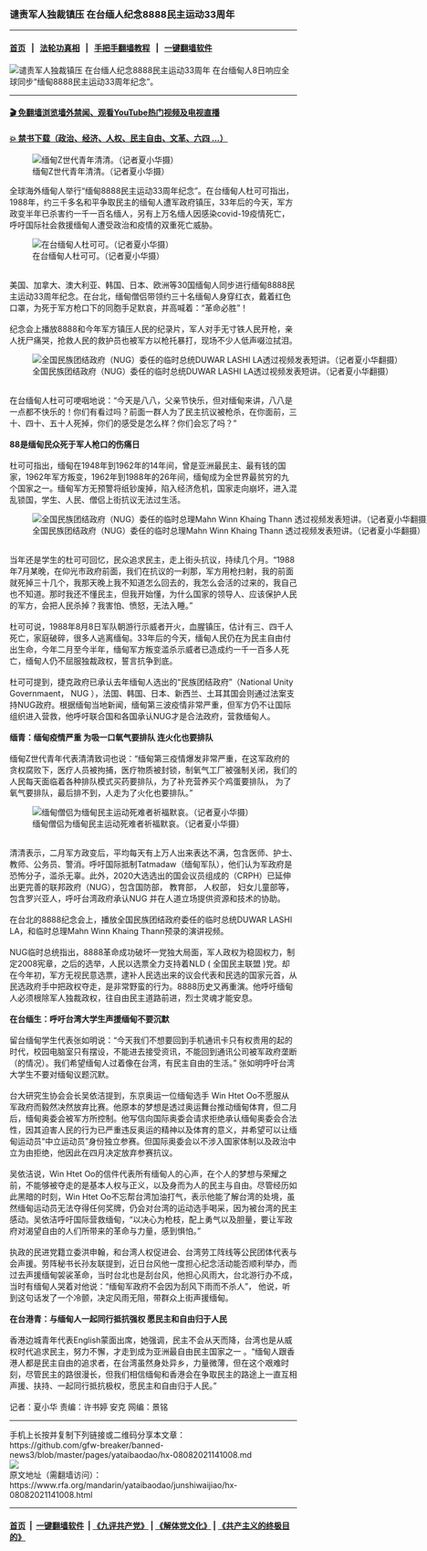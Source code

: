 ### 谴责军人独裁镇压  在台缅人纪念8888民主运动33周年
------------------------

#### [首页](https://github.com/gfw-breaker/banned-news3/blob/master/README.md) &nbsp;&nbsp;|&nbsp;&nbsp; [法轮功真相](https://github.com/begood0513/basic/blob/master/README.md)  &nbsp;&nbsp;|&nbsp;&nbsp; [手把手翻墙教程](https://github.com/gfw-breaker/guides/wiki)  &nbsp;&nbsp;|&nbsp;&nbsp; [一键翻墙软件](https://github.com/gfw-breaker/nogfw/blob/master/README.md)  



<div id="headerimg">
 <img alt="谴责军人独裁镇压  在台缅人纪念8888民主运动33周年" src="https://www.rfa.org/mandarin/yataibaodao/junshiwaijiao/hx-08082021141008.html/@@images/fa6e396e-a9e4-4ec7-a95d-87e115012145.jpeg" title="谴责军人独裁镇压  在台缅人纪念8888民主运动33周年"/>
 <span class="lead_image_caption">
  在台缅甸人8日响应全球同步“缅甸8888民主运动33周年纪念”。
 </span>
 <!-- zoomattribute -->
</div>

<hr/>


#### [ 🎬  免翻墙浏览墙外禁闻、观看YouTube热门视频及电视直播](https://github.com/gfw-breaker/HelloWorld)

#### [ 💥  禁书下载（政治、经济、人权、民主自由、文革、六四 ...）](https://github.com/gfw-breaker/books/blob/master/README.md)

<div id="storytext">
 <p>
  <figure class="image-richtext image-inline captioned" style="width:2191px;">
   <img alt="缅甸Z世代青年清清。（记者夏小华摄）" src="https://www.rfa.org/mandarin/yataibaodao/junshiwaijiao/hx-08082021141008.html/51121ba3-15d6-42f3-82da-04de8b8580c0.jpeg/@@images/f6909bcc-e575-4410-abe2-7048f7bbc6e0.jpeg" title="51121BA3-15D6-42F3-82DA-04DE8B8580C0.jpeg"/>
   <figcaption class="image-caption">
    缅甸Z世代青年清清。（记者夏小华摄）
   </figcaption>
   <small>
   </small>
  </figure>
 </p>
 <p>
  全球海外缅甸人举行“缅甸8888民主运动33周年纪念”。在台缅甸人杜可可指出，1988年，约三千多名和平争取民主的缅甸人遭军政府镇压，33年后的今天，军方政变半年已杀害约一千一百名缅人，另有上万名缅人因感染covid-19疫情死亡，呼吁国际社会救援缅甸人遭受政治和疫情的双重死亡威胁。
  <br/>
  <figure class="image-richtext image-inline captioned" style="width:2010px;">
   <img alt="在台缅甸人杜可可。（记者夏小华摄）" src="https://www.rfa.org/mandarin/yataibaodao/junshiwaijiao/hx-08082021141008.html/4a5dd15f-41a3-478a-a0d5-26910b3210c0.jpeg/@@images/97f2380c-921d-4531-8d03-a5e02480740e.jpeg" title="4A5DD15F-41A3-478A-A0D5-26910B3210C0.jpeg"/>
   <figcaption class="image-caption">
    在台缅甸人杜可可。（记者夏小华摄）
   </figcaption>
   <small>
   </small>
  </figure>
  <br/>
  美国、加拿大、澳大利亚、韩国、日本、欧洲等30国缅甸人同步进行缅甸8888民主运动33周年纪念。在台北，缅甸僧侣带领约三十名缅甸人身穿红衣，戴着红色口罩，为死于军方枪口下的同胞手足默哀，并高喊着：“革命必胜”！
  <br/>
  <br/>
  纪念会上播放8888和今年军方镇压人民的纪录片，军人对手无寸铁人民开枪，亲人抚尸痛哭，抢救人民的救护员也被军方以枪托暴打，现场不少人低声啜泣拭泪。
  <br/>
  <figure class="image-richtext image-inline captioned" style="width:2170px;">
   <img alt="全国民族团结政府（NUG）委任的临时总统DUWAR LASHI LA透过视频发表短讲。（记者夏小华翻摄）" src="https://www.rfa.org/mandarin/yataibaodao/junshiwaijiao/hx-08082021141008.html/e031238d-0649-4d15-8846-e93a6747d44e.jpeg/@@images/1457a9d5-a83a-4233-bba4-d21c95d9faa5.jpeg" title="E031238D-0649-4D15-8846-E93A6747D44E.jpeg"/>
   <figcaption class="image-caption">
    全国民族团结政府（NUG）委任的临时总统DUWAR LASHI LA透过视频发表短讲。（记者夏小华翻摄）
   </figcaption>
   <small>
   </small>
  </figure>
  <br/>
  在台缅甸人杜可可哽咽地说：“今天是八八，父亲节快乐，但对缅甸来讲，八八是一点都不快乐的！你们有看过吗？前面一群人为了民主抗议被枪杀，在你面前，三十、四十、五十人死掉，你们的感受是怎么样？你们会忘了吗？”
  <br/>
  <br/>
  <strong>
   88是缅甸民众死于军人枪口的伤痛日
  </strong>
  <br/>
  <br/>
  杜可可指出，缅甸在1948年到1962年的14年间，曾是亚洲最民主、最有钱的国家，1962年军方叛变，1962年到1988年的26年间，缅甸成为全世界最贫穷的九个国家之一。缅甸军方无预警将纸钞废掉，陷入经济危机，国家走向崩坏，进入混乱锁国，学生、人民、僧侣上街抗议无法过生活。
  <br/>
  <figure class="image-richtext image-inline captioned" style="width:2048px;">
   <img alt="全国民族团结政府（NUG）委任的临时总理Mahn Winn Khaing Thann 透过视频发表短讲。（记者夏小华翻摄）" src="https://www.rfa.org/mandarin/yataibaodao/junshiwaijiao/hx-08082021141008.html/6a92c7e5-1026-4710-85ca-1932bfc12e69.jpeg/@@images/72019b24-1cc3-48a7-a7c4-5b54b64a4681.jpeg" title="6A92C7E5-1026-4710-85CA-1932BFC12E69.jpeg"/>
   <figcaption class="image-caption">
    全国民族团结政府（NUG）委任的临时总理Mahn Winn Khaing Thann 透过视频发表短讲。（记者夏小华翻摄）
   </figcaption>
   <small>
   </small>
  </figure>
  <br/>
  当年还是学生的杜可可回忆，民众追求民主，走上街头抗议，持续几个月。“1988年7月某晚，在仰光市政府前面，我们在抗议的一刹那，军方用枪扫射，我的前面就死掉三十几个，我那天晚上我不知道怎么回去的，我怎么会活的过来的，我自己也不知道。那时我还不懂民主，但我开始懂，为什么国家的领导人、应该保护人民的军方，会把人民杀掉？我害怕、愤怒，无法入睡。”
  <br/>
  <br/>
  杜可可说，1988年8月8日军队朝游行示威者开火，血腥镇压，估计有三、四千人死亡，家庭破碎，很多人逃离缅甸。33年后的今天，缅甸人民仍在为民主自由付出生命，今年二月至今半年，缅甸军方叛变滥杀示威者已造成约一千一百多人死亡，缅甸人仍不屈服独裁政权，誓言抗争到底。
  <br/>
  <br/>
  杜可可提到，捷克政府已承认去年缅甸人选出的“民族团结政府”（National Unity Governmaent， NUG ），法国、韩国、日本、新西兰、土耳其国会则通过法案支持NUG政府。根据缅甸当地新闻，缅甸第三波疫情非常严重，但军方仍不让国际组织进入营救，他呼吁联合国和各国承认NUG才是合法政府，营救缅甸人。
  <br/>
  <br/>
  <strong>
   缅青：缅甸疫情严重 为吸一口氧气要排队 连火化也要排队
  </strong>
  <br/>
  <br/>
  缅甸Z世代青年代表清清致词也说：“缅甸第三疫情爆发非常严重，在这军政府的贪权腐败下，医疗人员被拘捕，医疗物质被封锁，制氧气工厂被强制关闭，我们的人民每天面临着各种排队模式买药要排队，为了补充营养买个鸡蛋要排队， 为了氧气要排队，最后排不到，人走为了火化也要排队。”
  <br/>
  <figure class="image-richtext image-inline captioned" style="width:1967px;">
   <img alt="缅甸僧侣为缅甸民主运动死难者祈福默哀。（记者夏小华摄）" src="https://www.rfa.org/mandarin/yataibaodao/junshiwaijiao/hx-08082021141008.html/b8e09638-2467-4de8-9c53-1067ffb08d97.jpeg/@@images/81555340-2725-4f09-8987-d7bbc3901b8f.jpeg" title="B8E09638-2467-4DE8-9C53-1067FFB08D97.jpeg"/>
   <figcaption class="image-caption">
    缅甸僧侣为缅甸民主运动死难者祈福默哀。（记者夏小华摄）
   </figcaption>
   <small>
   </small>
  </figure>
  <br/>
  清清表示，二月军方政变后，平均每天有上万人出来表达不满，包含医师、护士、教师、公务员、警消。呼吁国际抵制Tatmadaw（缅甸军队），他们认为军政府是恐怖分子，滥杀无辜。此外，2020大选选出的国会议员组成的（CRPH）已延伸出更完善的联邦政府（NUG），包含国防部， 教育部， 人权部， 妇女儿童部等，包含罗兴亚人，呼吁台湾政府承认NUG 并在人道立场提供资源和技术的协助。
  <br/>
  <br/>
  在台北的8888纪念会上，播放全国民族团结政府委任的临时总统DUWAR LASHI LA，和临时总理Mahn Winn Khaing Thann预录的演讲视频。
  <br/>
  <br/>
  NUG临时总统指出，8888革命成功破坏一党独大局面，军人政权为稳固权力，制定2008宪章，之后的选举，人民以选票全力支持着NLD ( 全国民主联盟 )党。却在今年初，军方无视民意选票，逮补人民选出来的议会代表和民选的国家元首，从民选政府手中把政权夺走，是非常野蛮的行为。8888历史又再重演。他呼吁缅甸人必须根除军人独裁政权，往自由民主道路前进，烈士灵魂才能安息。
  <br/>
  <br/>
  <strong>
   在台缅生：呼吁台湾大学生声援缅甸不要沉默
  </strong>
  <br/>
  <br/>
  留台缅甸学生代表张如明说：“今天我们不想要回到手机通讯卡只有权贵用的起的时代，校园电脑室只有摆设，不能进去接受资讯，不能回到通讯公司被军政府垄断（的情况）。我们希望缅甸人过着像在台湾，有民主自由的生活。” 张如明呼吁台湾大学生不要对缅甸议题沉默。
  <br/>
  <br/>
  台大研究生协会会长吴依洁提到，东京奥运一位缅甸选手 Win Htet Oo不愿服从军政府而毅然决然放弃比赛。他原本的梦想是透过奥运舞台推动缅甸体育，但二月后，缅甸奥委会被军方所控制。他写信向国际奥委会请求拒绝承认缅甸奥委会合法性，因其迫害人民的行为已严重违反奥运的精神以及体育的意义，并希望可以让缅甸运动员“中立运动员”身份独立参赛。但国际奥委会以不涉入国家体制以及政治中立为由拒绝，他因此在四月决定放弃参赛抗议。
  <br/>
  <br/>
  吴依洁说，Win Htet Oo的信件代表所有缅甸人的心声，在个人的梦想与荣耀之前，不能够被夺走的是基本人权与正义，以及身而为人的民主与自由。尽管经历如此黑暗的时刻，Win Htet Oo不忘帮台湾加油打气，表示他能了解台湾的处境，虽然缅甸运动员无法夺得任何奖牌，仍会对台湾的运动选手喝采，因为被台湾的民主感动。吴依洁呼吁国际营救缅甸，“以决心为枪枝，配上勇气以及胆量，要让军政府对渴望自由的人们所带来的革命与力量，感到惧怕。”
  <br/>
  <br/>
  执政的民进党籍立委洪申翰，和台湾人权促进会、台湾劳工阵线等公民团体代表与会声援。劳阵秘书长孙友联提到，近日台风他一度担心纪念活动能否顺利举办，而过去声援缅甸袈裟革命，当时台北也是刮台风，他担心风雨大，台北游行办不成，当时有缅甸人哭着对他说：“缅甸军政府不会因为刮风下雨而不杀人”， 他说，听到这句话发了一个冷颤，决定风雨无阻，带群众上街声援缅甸。
  <br/>
  <br/>
  <strong>
   在台港青：与缅甸人一起同行抵抗强权 愿民主和自由归于人民
  </strong>
  <br/>
  <br/>
  香港边城青年代表English蒙面出席，她强调，民主不会从天而降，台湾也是从威权时代追求民主，努力不懈，才走到成为亚洲最自由民主国家之一 。“缅甸人跟香港人都是民主自由的追求者，在台湾虽然身处异乡，力量微薄，但在这个艰难时刻，尽管民主的路很漫长，但我们相信缅甸和香港会在争取民主的路途上一直互相声援、扶持、一起同行抵抗极权，愿民主和自由归于人民。”
  <br/>
  <br/>
  记者：夏小华 责编：许书婷 安克 网编：景铭
 </p>
</div>

<hr/>
手机上长按并复制下列链接或二维码分享本文章：<br/>
https://github.com/gfw-breaker/banned-news3/blob/master/pages/yataibaodao/hx-08082021141008.md <br/>
<a href='https://github.com/gfw-breaker/banned-news3/blob/master/pages/yataibaodao/hx-08082021141008.md'><img src='https://github.com/gfw-breaker/banned-news3/blob/master/pages/yataibaodao/hx-08082021141008.md.png'/></a> <br/>
原文地址（需翻墙访问）：https://www.rfa.org/mandarin/yataibaodao/junshiwaijiao/hx-08082021141008.html


------------------------
#### [首页](https://github.com/gfw-breaker/banned-news3/blob/master/README.md) &nbsp;|&nbsp; [一键翻墙软件](https://github.com/gfw-breaker/nogfw/blob/master/README.md) &nbsp;| [《九评共产党》](https://github.com/gfw-breaker/9ping.md/blob/master/README.md#九评之一评共产党是什么) | [《解体党文化》](https://github.com/gfw-breaker/jtdwh.md/blob/master/README.md) | [《共产主义的终极目的》](https://github.com/gfw-breaker/gczydzjmd.md/blob/master/README.md)


<img src='http://gfw-breaker.win/banned-news3/pages/yataibaodao/hx-08082021141008.md' width='0px' height='0px'/>